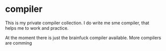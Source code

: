 # compiler

This is my private compiler collection. I do write me sme compiler, that helps me to work and practice.

At the moment there is just the brainfuck compiler available. More compilers are comming

